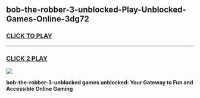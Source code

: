 
## bob-the-robber-3-unblocked-Play-Unblocked-Games-Online-3dg72
<h3>
<a href="https://premium76.site?title=bob-the-robber-3-unblocked&ref=25A">CLICK TO PLAY</a></h3>
<hr>

<h3>
<a href="https://premium76.site?title=bob-the-robber-3-unblocked&ref=25A">CLICK 2 PLAY</a>
  
</h3>

<a href="https://premium76.site?title=bob-the-robber-3-unblocked&ref=25A"><img src="https://clearcache.store/games.png"></a>


**bob-the-robber-3-unblocked games unblocked: Your Gateway to Fun and Accessible Online Gaming**
